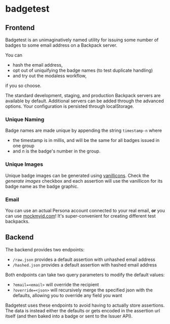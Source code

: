 # badgetest

## Frontend

Badgetest is an unimaginatively named utility for issuing some number
of badges to some email address on a Backpack server.

You can 

  * hash the email address, 
  * opt out of uniquifying the badge names (to test duplicate handling) 
  * and try out the modaless workflow, 

if you so choose.

The standard development, staging, and production Backpack servers are 
available by default. Additional servers can be added through the advanced
options. Your configuration is persisted through localStorage.

### Unique Naming

Badge names are made unique by appending the string `timestamp-n` where 

  * the timestamp is in millis, and will be the same for all badges issued in one group
  * and *n* is the badge's number in the group. 

### Unique Images

Unique badge images can be generated using [vanillicons][]. Check the *generate images*
checkbox and each assertion will use the vanillicon for its badge name as the badge 
graphic.

[vanillicons]: http://vanillicon.com

### Email

You can use an actual Persona account connected to your real email, **or** you 
can use [mockmyid.com](https://github.com/callahad/mockmyid)! It's super-convenient
for creating different test backpacks.

## Backend

The backend provides two endpoints:

  * `/raw.json` provides a default assertion with unhashed email address
  * `/hashed.json` provides a default assertion with hashed email address

Both endpoints can take two query parameters to modify the default values:

  * `?email=<email>` will override the recipient
  * `?override=<json>` will recursively merge the specified json with the defaults, 
    allowing you to override any field you want

Badgetest uses these endpoints to avoid having to actually store assertions. The
data is instead either the defaults or gets encoded in the assertion url itself
(and then baked into a badge or sent to the Issuer API). 